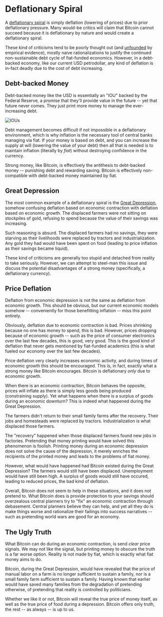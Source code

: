 # Deflationary Spiral

A [deflationary spiral](https://www.economicshelp.org/blog/1888/economics/deflationary-spiral/)
 is simply deflation (lowering of prices)
 due to prior deflationary pressure.
Many would-be critics will claim
 that Bitcoin cannot succeed because
 it is deflationary by nature and
 would create a deflationary spiral.

These kind of criticisms tend to
 be poorly thought out
 (and [unfounded](https://archive.nytimes.com/www.nytimes.com/financialtimes/business/FT1054416347557.html)
  by empirical evidence),
 mostly naive rationalizations
 to justify the continued
 non-sustainable debt cycle
 of fiat-funded economics.
However, in a debt-backed economy, like
 our current USD petrodollar,
 any kind of deflation is in-fact deadly
 due to the cost of debt
 increasing.



## Debt-backed Money

Debt-backed money like the USD
 is essentially an "IOU"
 backed by the Federal Reserve,
 a promise that they'll
 provide value in the future
 -- yet that future never comes.
They just print more money to manage
 the ever-increasing debt.

![IOUs](/images/ious.jpg)

Debt management becomes difficult
 if not impossible
 in a deflationary environment,
 which is why
 inflation is the necessary tool
 of central banks managing via fiat.
If your money is based on debt,
 and you can increase the supply
 at will (lowering the value of your debt)
 then all that is needed is to
 maintain inflation 
 (literally by *fiat*)
 without destroying
 confidence in the currency.

Strong money, like Bitcoin,
 is effectively the antithesis
 to debt-backed money --
 punishing debt and rewarding
 saving.
Bitcoin is effectively
 non-compatible
 with debt-backed money
 maintained by fiat.




## Great Depression

The most common example of a deflationary spiral 
 is the
 [Great Depression](https://en.wikipedia.org/wiki/Great_Depression),
 somehow confusing deflation
 based on economic contraction
 with deflation based on economic growth.
The displaced farmers were not
 sitting on stockpiles of gold,
 refusing to spend because
 the value of their savings
 was increasing.

Such reasoning is absurd.
The displaced farmers had no savings,
 they were starving as
 their livelihoods were replaced
 by tractors and industrialization.
Any gold they had would have been
 spent on food (leading to price
 inflation as their savings
 became liquid).

These kind of criticisms are
 generally too stupid and detached
 from reality to take seriously.
However, we can attempt
 to steel-man this issue
 and discuss the potential
 disadvantages of a 
 strong money
 (specifically, a deflationary currency).



## Price Deflation

Deflation from economic depression
 is not the same as deflation from
 economic growth.
This should be obvious, but our current
 economic models somehow -- conveniently
 for those benefitting inflation --
 miss this point entirely.

Obviously, deflation due to economic
 contraction is bad.
Prices shrinking because no one
 has money to spend, this is bad.
However, prices dropping because of
 economic growth -- such as the price
 of consumer electronics over the last
 few decades, this is good, very good.
This is the good kind of deflation that never
 gets mentioned by fiat-funded academics
 (this is what fueled our economy
 over the last few decades).

Price deflation very clearly increases
 economic activity, and during times
 of economic growth this should be
 encouraged.
This is, in fact, exactly what a
 strong money like Bitcoin encourages.
Bitcoin is deflationary *only*
 due to economic growth.

When there is an economic contraction,
 Bitcoin behaves the opposite, prices
 will inflate as there is simply less
 goods being produced (constraining supply).
Yet what happens when there is a surplus
 of goods during an economic downturn?
This is indeed what happened during the
 Great Depression.

The farmers didn't return to their small 
 family farms after the recovery.
Their jobs and homesteads were replaced
 by tractors.
Industrialization is what displaced those
 farmers.

The "recovery" happened when those displaced
 farmers found new jobs in factories.
Pretending that money printing would
 have solved this phenomenon is foolish.
Printing money during an economic depression
 does not solve the cause of the depression,
 it merely enriches the recipients of the
 printed money and
 leads to the problems of fiat money.

However, what would have happened
 had Bitcoin existed during the
 Great Depression?
The farmers would still have been
 displaced.
Unemployment would have still been high.
A surplus of goods would still have
 occured, leading to reduced prices,
 the bad kind of deflation.

Overall, Bitcoin does not seem to help
 in these situations, and it does
 not pretend to.
What Bitcoin does is provide protection
 to your savings should overzealous
 central planners try to "fix" an economic
 contraction through debasement.
Central planners believe they can help,
 and yet
 all they do is make things worse and
 rationalize their failings into success
 narratives -- such as pretending
 world wars are good for an economy.



## The Ugly Truth

What Bitcoin can do during an economic
 contraction, is send *clear* price signals.
We may not like the signal, but printing money
 to obscure the truth is a far worse option.
Reality is not made by fiat, which is
 exactly what fiat money aims to do.

Bitcoin, during the Great Depression,
 would have revealed that the price
 of manual labor on a farm is no
 longer sufficient to sustain a family,
 nor is a small family farm sufficient to
 sustain a family.
Having known that earlier would have
 saved many families from the degradation
 of pretending otherwise,
 of pretending that reality is controlled
 by politicians.

Whether we like it or not,
 Bitcoin will reveal the true price
 of money itself, as well as the true price of
 food during a depression.
Bitcoin offers only truth, the rest --
 as always --
 is up to us.




